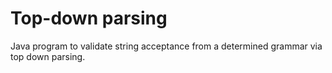 # Top-down parsing
Java program to validate string acceptance from a determined grammar via top down parsing.

